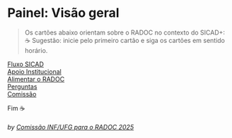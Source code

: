 # Painel: Visão geral

> Os cartões abaixo orientam sobre o RADOC no contexto do SICAD+:<br>&#9749; Sugestão: inicie pelo primeiro cartão e siga os cartões em sentido horário.

<!--- [![](../media/painel-zero-apresentacao.jpg)](./lattes.md/) --->
[Fluxo SICAD](./form-fluxos.md#fluxos-sicad/)<br>
[Apoio Institucional](./form-apoio-institucional.md#apoio-institucional/)<br>
[Alimentar o RADOC](./painel-radoc.md#painel-alimentar-o-radoc/)<br>
[Perguntas](./form-perguntas-frequentes.md#perguntas-frequentes/)<br>
[Comissão](./form-comissao.md#falar-com-a-comissão/)
<!--- [(../media/painel-zero-cronograma.png)](./form-cronograma.md#cronograma/)--->



Fim	&#9749;
###### *by [Comissão INF/UFG para o RADOC 2025](./x-index.md#comissão-radoc-2025)*
